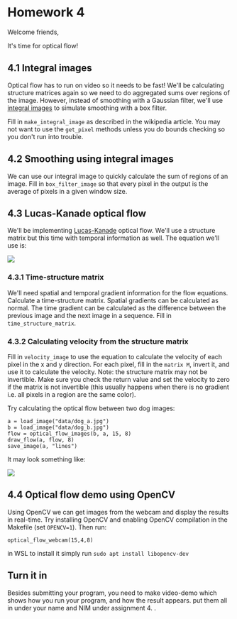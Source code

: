 # Homework 4 #

Welcome friends,

It's time for optical flow!

## 4.1 Integral images ##

Optical flow has to run on video so it needs to be fast! We'll be calculating structure matrices again so we need to do aggregated sums over regions of the image. However, instead of smoothing with a Gaussian filter, we'll use [integral images](https://en.wikipedia.org/wiki/Summed-area_table) to simulate smoothing with a box filter.

Fill in `make_integral_image` as described in the wikipedia article. You may not want to use the `get_pixel` methods unless you do bounds checking so you don't run into trouble.

## 4.2 Smoothing using integral images ##

We can use our integral image to quickly calculate the sum of regions of an image. Fill in `box_filter_image` so that every pixel in the output is the average of pixels in a given window size.

## 4.3 Lucas-Kanade optical flow ##

We'll be implementing [Lucas-Kanade](https://en.wikipedia.org/wiki/Lucas%E2%80%93Kanade_method) optical flow. We'll use a structure matrix but this time with temporal information as well. The equation we'll use is:

![](../../figs/flow-eq.png)

### 4.3.1 Time-structure matrix ###

We'll need spatial and temporal gradient information for the flow equations. Calculate a time-structure matrix. Spatial gradients can be calculated as normal. The time gradient can be calculated as the difference between the previous image and the next image in a sequence. Fill in `time_structure_matrix`.

### 4.3.2 Calculating velocity from the structure matrix ###

Fill in `velocity_image` to use the equation to calculate the velocity of each pixel in the x and y direction. For each pixel, fill in the `matrix M`, invert it, and use it to calculate the velocity. Note: the structure matrix may not be invertible. Make sure you check the return value and set the velocity to zero if the matrix is not invertible (this usually happens when there is no gradient i.e. all pixels in a region are the same color).

Try calculating the optical flow between two dog images:

    a = load_image("data/dog_a.jpg")
    b = load_image("data/dog_b.jpg")
    flow = optical_flow_images(b, a, 15, 8)
    draw_flow(a, flow, 8)
    save_image(a, "lines")

It may look something like:

![](../../figs/lines.png)

## 4.4 Optical flow demo using OpenCV ## 

Using OpenCV we can get images from the webcam and display the results in real-time. Try installing OpenCV and enabling OpenCV compilation in the Makefile (set `OPENCV=1`). Then run:

    optical_flow_webcam(15,4,8)

in WSL to install it simply run `sudo apt install libopencv-dev`
## Turn it in ##

Besides submitting your program, you need to make video-demo which shows how you run your program, and how the result appears.
put them all in under your name and NIM under assignment 4.
.


